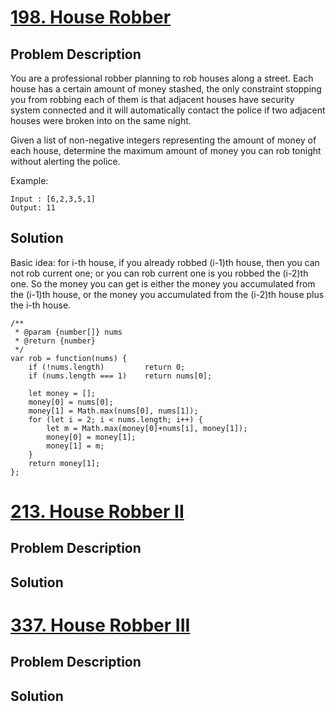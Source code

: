 # [198. House Robber](https://leetcode.com/problems/house-robber)
## Problem Description
You are a professional robber planning to rob houses along a street. Each house has a certain amount of money stashed, the only constraint stopping you from robbing each of them is that adjacent houses have security system connected and it will automatically contact the police if two adjacent houses were broken into on the same night.

Given a list of non-negative integers representing the amount of money of each house, determine the maximum amount of money you can rob tonight without alerting the police.

Example:
```
Input : [6,2,3,5,1]
Output: 11
```
## Solution
Basic idea: for i-th house, if you already robbed (i-1)th house, then you can not rob current one; or you can rob current one is you robbed the (i-2)th one. So the money you can get is either the money you accumulated from the (i-1)th house, or the money you accumulated from the (i-2)th house plus the i-th house.
```
/**
 * @param {number[]} nums
 * @return {number}
 */
var rob = function(nums) {
    if (!nums.length)         return 0;
    if (nums.length === 1)    return nums[0];
    
    let money = [];
    money[0] = nums[0];
    money[1] = Math.max(nums[0], nums[1]);
    for (let i = 2; i < nums.length; i++) {
        let m = Math.max(money[0]+nums[i], money[1]);
        money[0] = money[1];
        money[1] = m;
    }
    return money[1];
};
```

# [213. House Robber II](https://leetcode.com/problems/house-robber-ii)
## Problem Description

## Solution



# [337. House Robber III](https://leetcode.com/problems/house-robber-iii)
## Problem Description

## Solution


